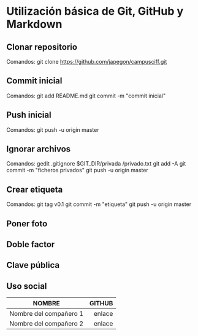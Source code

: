 # Utilización básica de Git, GitHub y Markdown #
## Clonar repositorio ##

Comandos:
git clone https://github.com/japegon/campusciff.git

## Commit inicial ##

Comandos:
git add README.md
git commit -m "commit inicial"

## Push inicial ##

Comandos:
git push -u origin master

## Ignorar archivos ##

Comandos:
gedit .gitignore
	$GIT_DIR/privada
	/privado.txt
git add -A
git commit -m "ficheros privados"
git push -u origin master

## Crear etiqueta ##

Comandos:
git tag v0.1
git commit -m "etiqueta"
git push -u origin master

## Poner foto ##


## Doble factor ##


## Clave pública ##


## Uso social ##

|NOMBRE|GITHUB|
|------|-----:|
|Nombre del compañero 1|enlace|
|Nombre del compañero 2|enlace|

